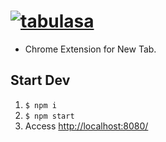 # [![tabulasa](public/img/logo.png)](https://psephopaiktes.github.io/tabulasa/)

- Chrome Extension for New Tab.

## Start Dev
1. `$ npm i`
2. `$ npm start`
3. Access [http://localhost:8080/](http://localhost:8080/)
